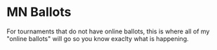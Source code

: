 # MN Ballots

For tournaments that do not have online ballots, this is where all of my "online ballots" will go so you know exaclty what is happening.
